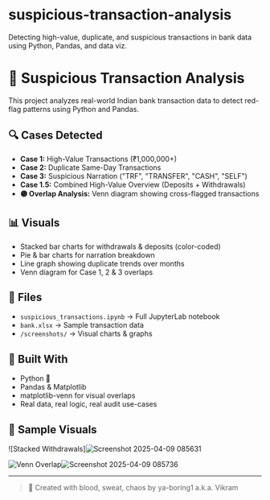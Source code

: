 # suspicious-transaction-analysis
Detecting high-value, duplicate, and suspicious transactions in bank data using Python, Pandas, and data viz.
# 💸 Suspicious Transaction Analysis

This project analyzes real-world Indian bank transaction data to detect red-flag patterns using Python and Pandas.

## 🔍 Cases Detected
- **Case 1:** High-Value Transactions (₹1,000,000+)
- **Case 2:** Duplicate Same-Day Transactions
- **Case 3:** Suspicious Narration ("TRF", "TRANSFER", "CASH", "SELF")
- **Case 1.5:** Combined High-Value Overview (Deposits + Withdrawals)
- **🟣 Overlap Analysis:** Venn diagram showing cross-flagged transactions

## 📊 Visuals
- Stacked bar charts for withdrawals & deposits (color-coded)
- Pie & bar charts for narration breakdown
- Line graph showing duplicate trends over months
- Venn diagram for Case 1, 2 & 3 overlaps

## 📁 Files
- `suspicious_transactions.ipynb` → Full JupyterLab notebook
- `bank.xlsx` → Sample transaction data
- `/screenshots/` → Visual charts & graphs

## 🧠 Built With
- Python 🐍
- Pandas & Matplotlib
- matplotlib-venn for visual overlaps
- Real data, real logic, real audit use-cases

## 👀 Sample Visuals

![Stacked Withdrawals]![Screenshot 2025-04-09 085631](https://github.com/user-attachments/assets/ebccc16e-a815-4f9b-9c29-0e299d2b22e9)

![Venn Overlap]()![Screenshot 2025-04-09 085736](https://github.com/user-attachments/assets/dec42ca8-ed30-4c3e-8457-251ff91125ac)


---

> 🔧 Created with blood, sweat, chaos by ya-boring1 a.k.a. Vikram 
